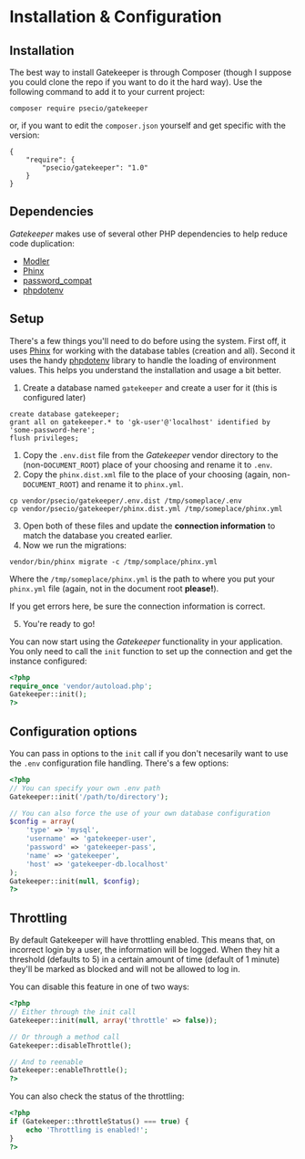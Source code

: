 # Installation & Configuration

## Installation

The best way to install Gatekeeper is through Composer (though I suppose you could clone the repo if you want to do it the hard way). Use the following command to add it to your current project:

```
composer require psecio/gatekeeper
```

or, if you want to edit the `composer.json` yourself and get specific with the version:

```
{
    "require": {
        "psecio/gatekeeper": "1.0"
    }
}
```

## Dependencies

*Gatekeeper* makes use of several other PHP dependencies to help reduce code duplication:

- [Modler](http://github.com/enygma/modler)
- [Phinx](http://github.com/robmorgan/phinx)
- [password_compat](http://github.com/ircmaxell/password-compat)
- [phpdotenv](http://github.com/vlucas/phpdotenv)

## Setup

There's a few things you'll need to do before using the system. First off, it uses [Phinx](https://phinx.org) for working
with the database tables (creation and all). Second it uses the handy [phpdotenv](https://github.com/vlucas/phpdotenv) library
to handle the loading of environment values. This helps you understand the installation and usage a bit better.

1. Create a database named `gatekeeper` and create a user for it (this is configured later)

```
create database gatekeeper;
grant all on gatekeeper.* to 'gk-user'@'localhost' identified by 'some-password-here';
flush privileges;
```

1. Copy the `.env.dist` file from the *Gatekeeper* vendor directory to the (non-`DOCUMENT_ROOT`) place of your choosing and rename it to `.env`.
2. Copy the `phinx.dist.xml` file to the place of your choosing (again, non-`DOCUMENT_ROOT`) and rename it to `phinx.yml`.

```
cp vendor/psecio/gatekeeper/.env.dist /tmp/someplace/.env
cp vendor/psecio/gatekeeper/phinx.dist.yml /tmp/someplace/phinx.yml
```

3. Open both of these files and update the **connection information** to match the database you created earlier.
4. Now we run the migrations:

```
vendor/bin/phinx migrate -c /tmp/somplace/phinx.yml
```

Where the `/tmp/someplace/phinx.yml` is the path to where you put your `phinx.yml` file (again, not in the document root **please!**).

If you get errors here, be sure the connection information is correct.

5. You're ready to go!

You can now start using the *Gatekeeper* functionality in your application. You only need to call the `init` function to set
up the connection and get the instance configured:

```php
<?php
require_once 'vendor/autoload.php';
Gatekeeper::init();
?>
```

## Configuration options

You can pass in options to the `init` call if you don't necesarily want to use the `.env` configuration file handling. There's a few options:

```php
<?php
// You can specify your own .env path
Gatekeeper::init('/path/to/directory');

// You can also force the use of your own database configuration
$config = array(
    'type' => 'mysql',
    'username' => 'gatekeeper-user',
    'password' => 'gatekeeper-pass',
    'name' => 'gatekeeper',
    'host' => 'gatekeeper-db.localhost'
);
Gatekeeper::init(null, $config);
?>
```

## Throttling

By default Gatekeeper will have throttling enabled. This means that, on incorrect login by a user, the information will be logged. When they hit a threshold (defaults to 5) in a certain amount of time (default of 1 minute) they'll be marked as blocked and will not be allowed to log in.

You can disable this feature in one of two ways:

```php
<?php
// Either through the init call
Gatekeeper::init(null, array('throttle' => false));

// Or through a method call
Gatekeeper::disableThrottle();

// And to reenable
Gatekeeper::enableThrottle();
?>
```

You can also check the status of the throttling:

```php
<?php
if (Gatekeeper::throttleStatus() === true) {
    echo 'Throttling is enabled!';
}
?>
```

